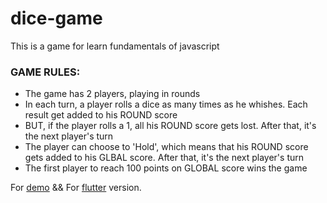 # dice-game
This is a game for learn fundamentals of javascript

### GAME RULES:
- The game has 2 players, playing in rounds
- In each turn, a player rolls a dice as many times as he whishes. Each result get added to his ROUND score
- BUT, if the player rolls a 1, all his ROUND score gets lost. After that, it's the next player's turn
- The player can choose to 'Hold', which means that his ROUND score gets added to his GLBAL score. After that, it's the next player's turn
- The first player to reach 100 points on GLOBAL score wins the game

For [demo](https://demo.nejdetkadirbektas.com/dice-game/) && For [flutter](https://github.com/nejdetkadir/flutter_dice_game/) version.
